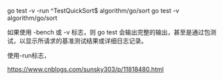 go test -v  -run ^TestQuickSort$ algorithm/go/sort
go test -v   algorithm/go/sort

如果使用 -bench 或 -v 标志，则 go test 会输出完整的输出，甚至是通过包测试，以显示所请求的基准测试结果或详细日志记录。

使用-run标志，

https://www.cnblogs.com/sunsky303/p/11818480.html